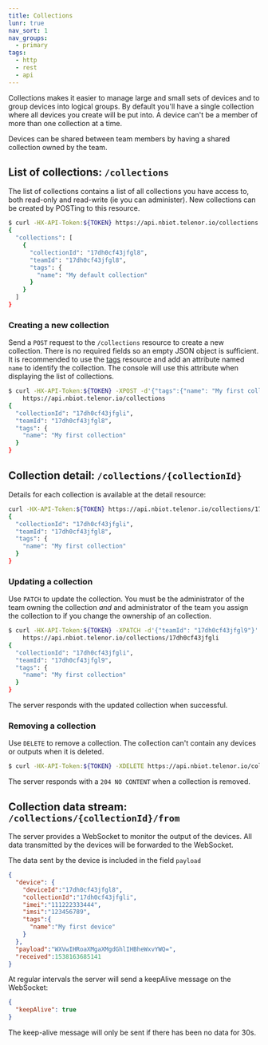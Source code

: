 ```yaml
---
title: Collections
lunr: true
nav_sort: 1
nav_groups:
  - primary
tags:
  - http
  - rest
  - api
---
```


Collections makes it easier to manage large and small sets of devices and to
group devices into logical groups. By default you'll have a single collection
where all devices you create will be put into. A device can't be a member of
more than one collection at a time.

Devices can be shared between team members by having a shared collection owned
by the team.

## List of collections: `/collections`

The list of collections contains a list of all collections you have access to,
both read-only and read-write (ie you can administer). New collections can
be created by POSTing to this resource.

```bash
$ curl -HX-API-Token:${TOKEN} https://api.nbiot.telenor.io/collections
{
  "collections": [
    {
      "collectionId": "17dh0cf43jfgl8",
      "teamId": "17dh0cf43jfgl8",
      "tags": {
        "name": "My default collection"
      }
    }
  ]
}
```

### Creating a new collection

Send a `POST` request to the `/collections` resource to create a new collection. There is
no required fields so an empty JSON object is sufficient. It is recommended to use the [tags](tags.md)
resource and add an attribute named `name` to identify the collection. The console will use this attribute
when displaying the list of collections.

```bash
$ curl -HX-API-Token:${TOKEN} -XPOST -d'{"tags":{"name": "My first collection"}}' \
    https://api.nbiot.telenor.io/collections
{
  "collectionId": "17dh0cf43jfgli",
  "teamId": "17dh0cf43jfgl8",
  "tags": {
    "name": "My first collection"
  }
}
```

## Collection detail: `/collections/{collectionId}`
Details for each collection is available at the detail resource:

```bash
curl -HX-API-Token:${TOKEN} https://api.nbiot.telenor.io/collections/17dh0cf43jfgli
{
  "collectionId": "17dh0cf43jfgli",
  "teamId": "17dh0cf43jfgl8",
  "tags": {
    "name": "My first collection"
  }
}
```

### Updating a collection

Use `PATCH` to update the collection. You must be the administrator of the team owning the
collection *and* and administrator of the team you assign the collection to if you change the ownership
of an collection.

```bash
$ curl -HX-API-Token:${TOKEN} -XPATCH -d'{"teamId": "17dh0cf43jfgl9"}' \
    https://api.nbiot.telenor.io/collections/17dh0cf43jfgli
{
  "collectionId": "17dh0cf43jfgli",
  "teamId": "17dh0cf43jfgl9",
  "tags": {
    "name": "My first collection"
  }
}
```

The server responds with the updated collection when successful.

### Removing a collection

Use `DELETE` to remove a collection. The collection can't contain any devices or outputs when it is deleted.

```bash
$ curl -HX-API-Token:${TOKEN} -XDELETE https://api.nbiot.telenor.io/collections/17dh0cf43jfgli
```

The server responds with a `204 NO CONTENT` when a collection is removed.

## Collection data stream: `/collections/{collectionId}/from`

The server provides a WebSocket to monitor the output of the devices. All data
transmitted by the devices will be forwarded to the WebSocket.

The data sent by the device is included in the field `payload`

```json
{
  "device": {
    "deviceId":"17dh0cf43jfgl8",
    "collectionId":"17dh0cf43jfgli",
    "imei":"111222333444",
    "imsi":"123456789",
    "tags":{
      "name":"My first device"
    }
  },
  "payload":"WXVwIHRoaXMgaXMgdGhlIHBheWxvYWQ=",
  "received":1538163685141
}
```

At regular intervals the server will send a keepAlive message on the WebSocket:

```json
{
  "keepAlive": true
}
```

The keep-alive message will only be sent if there has been no data for 30s.

